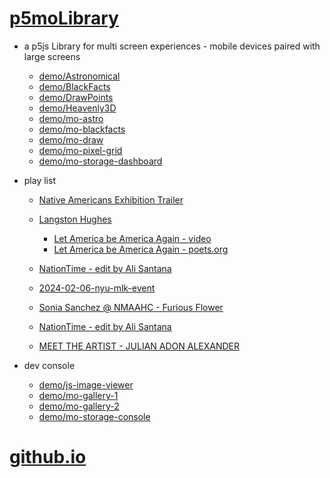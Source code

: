 # [p5moLibrary](https://github.com/molab-itp/p5moLibrary)

- a p5js Library for multi screen experiences - mobile devices paired with large screens

  - [demo/Astronomical](demo/Astronomical?v=139)
  - [demo/BlackFacts](demo/BlackFacts?v=139)
  - [demo/DrawPoints](demo/DrawPoints?v=139)
  - [demo/Heavenly3D](demo/Heavenly3D?v=139)
  - [demo/mo-astro](demo/mo-astro?v=139)
  - [demo/mo-blackfacts](demo/mo-blackfacts?v=139)
  - [demo/mo-draw](demo/mo-draw?v=139)
  - [demo/mo-pixel-grid](demo/mo-pixel-grid?v=139)
  - [demo/mo-storage-dashboard](demo/mo-storage-dashboard?v=139)

- play list

  - [Native Americans Exhibition Trailer](demo/BlackFacts?playlist=hpjNGTYvpxw)

  - [Langston Hughes ](demo/BlackFacts?playlist=XzI3huqpCi4)
    - [Let America be America Again - video](demo/mo-blackfacts?playlist=CFNM8GB_Yp0&title=%E2%98%85)
    - [Let America be America Again - poets.org](https://poets.org/poem/let-america-be-america-again)
  - [NationTime - edit by Ali Santana](demo/mo-blackfacts?playlist=-UtKxghWlvY&title=NationTime%20-%20ELUCID%20-%20BETAMAX&qrcode=NationTime.png)
  - [2024-02-06-nyu-mlk-event](demo/mo-blackfacts?playlist=zbRz5xTaLYI&qrcode=annoucement-01.png&title=2024-02-06-nyu-mlk-event)
  - [Sonia Sanchez @ NMAAHC - Furious Flower](demo/mo-blackfacts?playlist=FNLp8e-cfgk&title=Sonia%20Sanchez)
  - [NationTime - edit by Ali Santana](demo/mo-blackfacts?playlist=-UtKxghWlvY&title=NationTime%20-%20ELUCID%20-%20BETAMAX&qrcode=NationTime.png)
  - [MEET THE ARTIST - JULIAN ADON ALEXANDER](demo/mo-blackfacts?playlist=wk0La_2igws&title=MEET%20THE%20ARTI%20T%20-%20%20ULI%20N%20ADON%20ALEXANDER&&qrcode=JULIAN.png)

- dev console

  - [demo/js-image-viewer](demo/js-image-viewer?v=139)
  - [demo/mo-gallery-1](demo/mo-gallery-1?v=139)
  - [demo/mo-gallery-2](demo/mo-gallery-2?v=139)
  - [demo/mo-storage-console](demo/mo-storage-console?v=139)

# [github.io](https://molab-itp.github.io/p5moLibrary/src?v=139)

<!--

- retired
  - [demo/mo-astro-host-0](demo/mo-astro-host-0?v=139)
  - [demo/mo-astro-host-1](demo/mo-astro-host-1?v=139)
  - [demo/mo-astro-remote-0](demo/mo-astro-remote-0?v=139)
  - [demo/mo-astro-remote-1](demo/mo-astro-remote-1?v=139)

  - [demo/mo-blackfacts-host](demo/mo-blackfacts-host?v=139)
  - [demo/mo-blackfacts-remote](demo/mo-blackfacts-remote?v=139)

# https://www.youtube.com/watch?v=hpjNGTYvpxw
# The Land Carries Our Ancestors: Contemporary Art by Native Americans Exhibition Trailer

 -->
